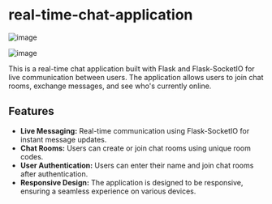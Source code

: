 # real-time-chat-application

![image](https://github.com/Rishabhv573/real-time-chat-application/assets/75075641/ae83fd0c-c6ea-4871-bee1-d577a483e404)

![image](https://github.com/Rishabhv573/real-time-chat-application/assets/75075641/ec6375fa-ea0c-4a07-b640-5d36b447c1fd)

This is a real-time chat application built with Flask and Flask-SocketIO for live communication between users. The application allows users to join chat rooms, exchange messages, and see who's currently online.

## Features

- **Live Messaging:** Real-time communication using Flask-SocketIO for instant message updates.
- **Chat Rooms:** Users can create or join chat rooms using unique room codes.
- **User Authentication:** Users can enter their name and join chat rooms after authentication.
- **Responsive Design:** The application is designed to be responsive, ensuring a seamless experience on various devices.

